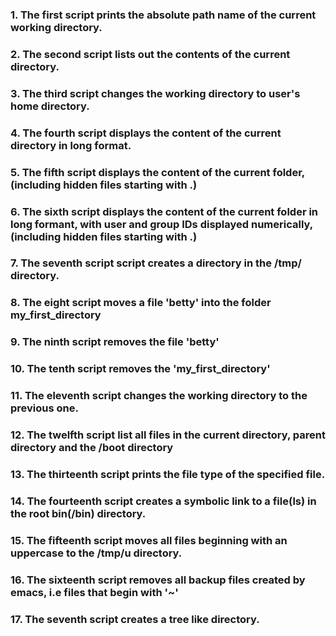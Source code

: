 ### 1. The first script prints the absolute path name of the current working directory.
### 2. The second script lists out the contents of the current directory.
### 3. The third script changes the working directory to user's home directory.
### 4. The fourth script displays the content of the current directory in long format.
### 5. The fifth script displays the content of the current folder, (including hidden files starting with .)
### 6. The sixth script displays the content of the current folder in long formant, with user and group IDs displayed numerically, (including hidden files starting with .)
### 7. The seventh script script creates a directory in the /tmp/ directory.
### 8. The eight script moves a file 'betty' into the folder my_first_directory
### 9. The ninth script removes the file 'betty'
### 10. The tenth script removes the 'my_first_directory'
### 11. The eleventh script changes the working directory to the previous one.
### 12. The twelfth script list all files in the current directory, parent directory and the /boot directory
### 13. The thirteenth script prints the file type of the specified file.
### 14. The fourteenth script creates a symbolic link to a file(ls) in the root bin(/bin) directory.
### 15. The fifteenth script moves all files beginning with an uppercase to the /tmp/u directory.
### 16. The sixteenth script removes all backup files created by emacs, i.e files that begin with '~'
### 17. The seventh script creates a tree like directory.
